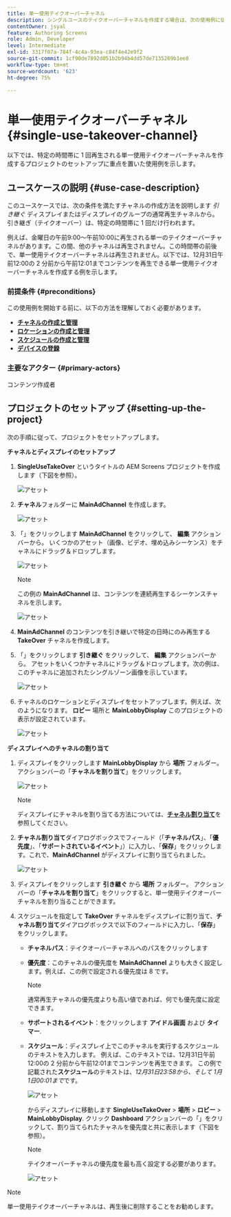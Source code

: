 ```yaml
---
title: 単一使用テイクオーバーチャネル
description: シングルユースのテイクオーバーチャネルを作成する場合は、次の使用例に従ってください。
contentOwner: jsyal
feature: Authoring Screens
role: Admin, Developer
level: Intermediate
exl-id: 3317f07a-784f-4c4a-93ea-c84f4e42e9f2
source-git-commit: 1cf90de7892d051b2b94b4dd57de7135269b1ee8
workflow-type: tm+mt
source-wordcount: '623'
ht-degree: 75%

---
```


# 単一使用テイクオーバーチャネル {#single-use-takeover-channel}

以下では、特定の時間帯に 1 回再生される単一使用テイクオーバーチャネルを作成するプロジェクトのセットアップに重点を置いた使用例を示します。

## ユースケースの説明 {#use-case-description}

このユースケースでは、次の条件を満たすチャネルの作成方法を説明します *引き継ぐ* ディスプレイまたはディスプレイのグループの通常再生チャネルから。 引き継ぎ（テイクオーバー）は、特定の時間帯に 1 回だけ行われます。

例えば、金曜日の午前9:00～午前10:00に再生される単一のテイクオーバーチャネルがあります。この間、他のチャネルは再生されません。この時間帯の前後で、単一使用テイクオーバーチャネルは再生されません。以下では、12月31日午前12:00の 2 分前から午前12:01までコンテンツを再生できる単一使用テイクオーバーチャネルを作成する例を示します。

### 前提条件 {#preconditions}

この使用例を開始する前に、以下の方法を理解しておく必要があります。

* **[チャネルの作成と管理](managing-channels.md)**
* **[ロケーションの作成と管理](managing-locations.md)**
* **[スケジュールの作成と管理](managing-schedules.md)**
* **[デバイスの登録](device-registration.md)**

### 主要なアクター {#primary-actors}

コンテンツ作成者

## プロジェクトのセットアップ {#setting-up-the-project}

次の手順に従って、プロジェクトをセットアップします。

**チャネルとディスプレイのセットアップ**

1. **SingleUseTakeOver** というタイトルの AEM Screens プロジェクトを作成します（下図を参照）。

   ![アセット](assets/single-takeover1.png)

1. **チャネル**&#x200B;フォルダーに **MainAdChannel** を作成します。

   ![アセット](assets/single-takeover2.png)

1. 「」をクリックします **MainAdChannel** をクリックして、 **編集** アクションバーから。 いくつかのアセット（画像、ビデオ、埋め込みシーケンス）をチャネルにドラッグ＆ドロップします。

   ![アセット](assets/single-takeover2.png)


   >[!NOTE]
   >この例の **MainAdChannel** は、コンテンツを連続再生するシーケンスチャネルを示します。

   ![アセット](assets/single-takeover3.png)

1. **MainAdChannel** のコンテンツを引き継いで特定の日時にのみ再生する **TakeOver** チャネルを作成します。

1. 「」をクリックします **引き継ぐ** をクリックして、 **編集** アクションバーから。 アセットをいくつかチャネルにドラッグ＆ドロップします。次の例は、このチャネルに追加されたシングルゾーン画像を示しています。

   ![アセット](assets/single-takeover4.png)

1. チャネルのロケーションとディスプレイをセットアップします。例えば、次のようになります。 **ロビー** 場所と **MainLobbyDisplay** このプロジェクトの表示が設定されています。

   ![アセット](assets/single-takeover5.png)

**ディスプレイへのチャネルの割り当て**

1. ディスプレイをクリックします **MainLobbyDisplay** から **場所** フォルダー。 アクションバーの「**チャネルを割り当て**」をクリックします。

   ![アセット](assets/single-takeover6.png)

   >[!NOTE]
   >ディスプレイにチャネルを割り当てる方法については、**[チャネル割り当て](channel-assignment.md)**&#x200B;を参照してください。

1. **チャネル割り当て**&#x200B;ダイアログボックスでフィールド（「**チャネルパス**」、「**優先度**」、「**サポートされているイベント**」）に入力し、「**保存**」をクリックします。これで、**MainAdChannel** がディスプレイに割り当てられました。

   ![アセット](assets/single-takeover7.png)

1. ディスプレイをクリックします **引き継ぐ** から **場所** フォルダー。 アクションバーの「**チャネルを割り当て**」をクリックすると、単一使用テイクオーバーチャネルを割り当ることができます。

1. スケジュールを指定して **TakeOver** チャネルをディスプレイに割り当て、**チャネル割り当て**&#x200B;ダイアログボックスで以下のフィールドに入力し、「**保存**」をクリックします。

   * **チャネルパス**：テイクオーバーチャネルへのパスをクリックします
   * **優先度**：このチャネルの優先度を **MainAdChannel** よりも大きく設定します。例えば、この例で設定される優先度は 8 です。

     >[!NOTE]
     >通常再生チャネルの優先度よりも高い値であれば、何でも優先度に設定できます。
   * **サポートされるイベント**：をクリックします **アイドル画面** および **タイマー**.
   * **スケジュール**：ディスプレイ上でこのチャネルを実行するスケジュールのテキストを入力します。 例えば、このテキストでは、12月31日午前12:00の 2 分前から午前12:01までコンテンツを再生できます。
この例で記載された**スケジュール**&#x200B;のテキストは、*12月31日23:58から、そして 1月1日00:01まで*&#x200B;です。

     ![アセット](assets/single-takeover8.png)

     からディスプレイに移動します **SingleUseTakeOver** > **場所** > **ロビー** > **MainLobbyDisplay**. クリック **Dashboard** アクションバーの「」をクリックして、割り当てられたチャネルを優先度と共に表示します（下図を参照）。

     >[!NOTE]
     >テイクオーバーチャネルの優先度を最も高く設定する必要があります。

     ![アセット](assets/single-takeover9.png)

>[!NOTE]
>
>単一使用テイクオーバーチャネルは、再生後に削除することをお勧めします。

